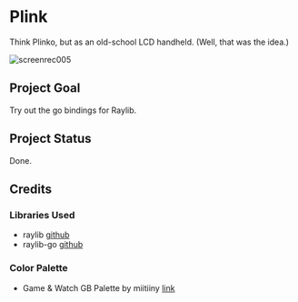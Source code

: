# Plink

Think Plinko, but as an old-school LCD handheld. (Well, that was the idea.)

![screenrec005](https://github.com/user-attachments/assets/cca30841-a9b4-4d5e-98b1-cd7996c23ae8)

## Project Goal
Try out the go bindings for Raylib. 

## Project Status
Done. 

## Credits

### Libraries Used
- raylib [github](https://github.com/raysan5/raylib)
- raylib-go [github](https://github.com/gen2brain/raylib-go)

### Color Palette
- Game & Watch GB Palette by miitiiny [link](https://lospec.com/palette-list/game-watch-gb)
